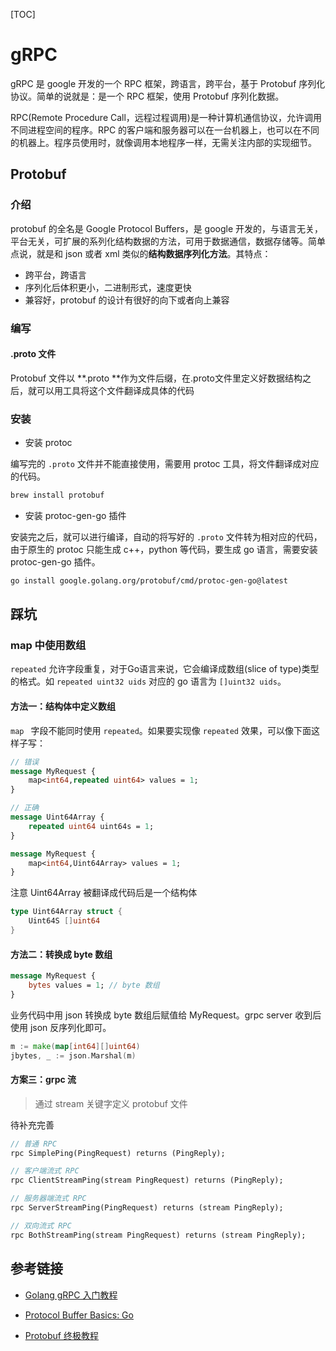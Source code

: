 [TOC]

# gRPC

gRPC 是 google 开发的一个 RPC 框架，跨语言，跨平台，基于 Protobuf 序列化协议。简单的说就是：是一个 RPC 框架，使用 Protobuf 序列化数据。

RPC(Remote Procedure Call，远程过程调用)是一种计算机通信协议，允许调用不同进程空间的程序。RPC 的客户端和服务器可以在一台机器上，也可以在不同的机器上。程序员使用时，就像调用本地程序一样，无需关注内部的实现细节。

## Protobuf

### 介绍

protobuf 的全名是 Google Protocol Buffers，是 google 开发的，与语言无关，平台无关，可扩展的系列化结构数据的方法，可用于数据通信，数据存储等。简单点说，就是和 json 或者 xml 类似的**结构数据序列化方法**。其特点：

- 跨平台，跨语言
- 序列化后体积更小，二进制形式，速度更快
- 兼容好，protobuf 的设计有很好的向下或者向上兼容

### 编写

#### .proto 文件

Protobuf 文件以 **.proto **作为文件后缀，在.proto文件里定义好数据结构之后，就可以用工具将这个文件翻译成具体的代码

### 安装

- 安装 protoc

编写完的 `.proto` 文件并不能直接使用，需要用 protoc 工具，将文件翻译成对应的代码。

```bash
brew install protobuf
```

- 安装 protoc-gen-go 插件

安装完之后，就可以进行编译，自动的将写好的 `.proto` 文件转为相对应的代码，由于原生的 protoc 只能生成 c++，python 等代码，要生成 go 语言，需要安装 protoc-gen-go 插件。

```bash
go install google.golang.org/protobuf/cmd/protoc-gen-go@latest
```

## 踩坑

### map 中使用数组

`repeated` 允许字段重复，对于Go语言来说，它会编译成数组(slice of type)类型的格式。如 `repeated uint32 uids` 对应的 go 语言为 `[]uint32 uids`。

#### 方法一：结构体中定义数组

`map ` 字段不能同时使用 `repeated`。如果要实现像 `repeated` 效果，可以像下面这样子写：

```protobuf
// 错误
message MyRequest {
	map<int64,repeated uint64> values = 1;
}

// 正确
message Uint64Array {
	repeated uint64 uint64s = 1;
}

message MyRequest {
	map<int64,Uint64Array> values = 1;
}
```

注意 Uint64Array 被翻译成代码后是一个结构体

```go
type Uint64Array struct {
	Uint64S []uint64
}
```

#### 方法二：转换成 byte 数组

```protobuf
message MyRequest {
	bytes values = 1; // byte 数组
}
```

业务代码中用 json 转换成 byte 数组后赋值给 MyRequest。grpc server 收到后使用 json 反序列化即可。

```go
m := make(map[int64][]uint64)
jbytes, _ := json.Marshal(m)
```

#### 方案三：grpc 流

> 通过 stream 关键字定义 protobuf 文件

待补充完善

```protobuf
// 普通 RPC
rpc SimplePing(PingRequest) returns (PingReply);

// 客户端流式 RPC
rpc ClientStreamPing(stream PingRequest) returns (PingReply);

// 服务器端流式 RPC
rpc ServerStreamPing(PingRequest) returns (stream PingReply);

// 双向流式 RPC
rpc BothStreamPing(stream PingRequest) returns (stream PingReply);
```

## 参考链接

- [Golang gRPC 入门教程](https://mp.weixin.qq.com/s/ntYd-b0f7YU7wOaWOHGGzQ)

- [Protocol Buffer Basics: Go](https://developers.google.com/protocol-buffers/docs/gotutorial)
- [Protobuf 终极教程](https://colobu.com/2019/10/03/protobuf-ultimate-tutorial-in-go/)


